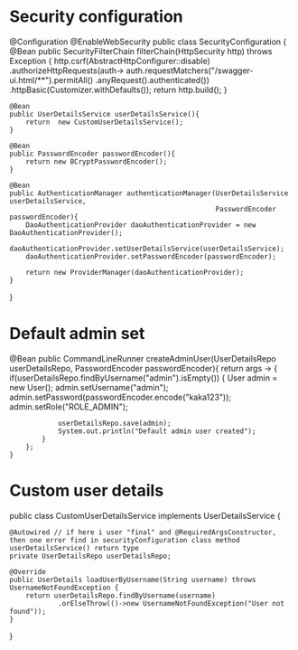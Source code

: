 # Security configuration
@Configuration
@EnableWebSecurity
public class SecurityConfiguration {
    @Bean
    public SecurityFilterChain filterChain(HttpSecurity http) throws Exception {
        http.csrf(AbstractHttpConfigurer::disable)
                .authorizeHttpRequests(auth->
                        auth.requestMatchers("/swagger-ui.html/**").permitAll()
                                .anyRequest().authenticated())
                .httpBasic(Customizer.withDefaults());
        return http.build();
    }

    @Bean
    public UserDetailsService userDetailsService(){
        return  new CustomUserDetailsService();
    }

    @Bean
    public PasswordEncoder passwordEncoder(){
        return new BCryptPasswordEncoder();
    }

    @Bean
    public AuthenticationManager authenticationManager(UserDetailsService userDetailsService,
                                                       PasswordEncoder passwordEncoder){
        DaoAuthenticationProvider daoAuthenticationProvider = new DaoAuthenticationProvider();
        daoAuthenticationProvider.setUserDetailsService(userDetailsService);
        daoAuthenticationProvider.setPasswordEncoder(passwordEncoder);

        return new ProviderManager(daoAuthenticationProvider);
    }
}
# Default admin set
@Bean
    public CommandLineRunner createAdminUser(UserDetailsRepo userDetailsRepo, PasswordEncoder passwordEncoder){
        return args -> {
            if(userDetailsRepo.findByUsername("admin").isEmpty()) {
                User admin = new User();
                admin.setUsername("admin");
                admin.setPassword(passwordEncoder.encode("kaka123"));
                admin.setRole("ROLE_ADMIN");

                userDetailsRepo.save(admin);
                System.out.println("Default admin user created");
            }
        };
    }
# Custom user details
public class CustomUserDetailsService implements UserDetailsService {

    @Autowired // if here i user "final" and @RequiredArgsConstructor, then one error find in securityConfiguration class method userDetailsService() return type
    private UserDetailsRepo userDetailsRepo;

    @Override
    public UserDetails loadUserByUsername(String username) throws UsernameNotFoundException {
        return userDetailsRepo.findByUsername(username)
                .orElseThrow(()->new UsernameNotFoundException("User not found"));
    }
}